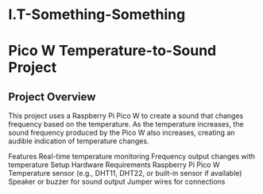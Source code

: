 # I.T-Something-Something
# Pico W Temperature-to-Sound Project
## Project Overview

This project uses a Raspberry Pi Pico W to create a sound that changes frequency based on the temperature. As the temperature increases, the sound frequency produced by the Pico W also increases, creating an audible indication of temperature changes.

Features
Real-time temperature monitoring
Frequency output changes with temperature
Setup
Hardware Requirements
Raspberry Pi Pico W
Temperature sensor (e.g., DHT11, DHT22, or built-in sensor if available)
Speaker or buzzer for sound output
Jumper wires for connections

